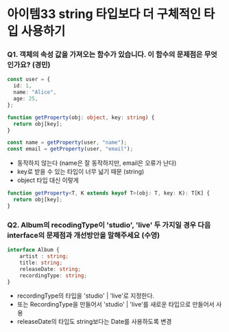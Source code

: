 # 아이템33 string 타입보다 더 구체적인 타입 사용하기

### Q1. 객체의 속성 값을 가져오는 함수가 있습니다. 이 함수의 문제점은 무엇인가요? (경민)

```ts
const user = {
  id: 1,
  name: "Alice",
  age: 25,
};

function getProperty(obj: object, key: string) {
  return obj[key];
}

const name = getProperty(user, "name");
const email = getProperty(user, "email");
```
- 동작하지 않는다 (name은 잘 동작하지만, email은 오류가 난다)
- key로 받을 수 있는 타입이 너무 넓기 때문 (string)
- object 타입 대신 이렇게
```ts
function getProperty<T, K extends keyof T>(obj: T, key: K): T[K] {
  return obj[key];
}
```

### Q2. Album의 recodingType이 'studio', 'live' 두 가지일 경우 다음 interface의 문제점과 개선방안을 말해주세요 (수영)
```ts
interface Album {
    artist : string;
    title: string;
    releaseDate: string;
    recordingType: string;
}
```
- recordingType의 타입을 'studio' | 'live'로 지정한다.
- 또는 RecordingType을 만들어서 'studio' | 'live'를 새로운 타입으로 만들어서 사용
- releaseDate의 타입도 string보다는 Date를 사용하도록 변경
